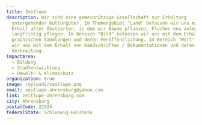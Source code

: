 ```yaml
---
title: Zeitlupe
description: Wir sind eine gemeinnützige Gesellschaft zur Erhaltung
  untergehender Kulturgüter. Im Themengebiet "Land" befassen wir uns mit dem
  Erhalt alter Obstsorten, in dem wir Bäume pflanzen, Flächen neu anlegen und
  langfristig pflegen. Im Bereich "Bild" befassen wir uns mit dem Erhalt von
  graphischen Sammlungen und deren Veröffentlichung. Im Bereich "Wort" befassen
  wir uns mit dem Erhalt von Handschriften / Dokumentationen und deren
  Verbreitung.
impactArea:
  - Bildung
  - Stadtentwicklung
  - Umwelt– & Klimaschutz
organization: true
image: /uploads/zeitlupe.png
email: zeitlupe.ahrensburg@yahoo.com
link: zeitlupe-ahrensburg.com
city: Ahrensburg
postalCode: 22924
federalState: Schleswig-Holstein
---
```

